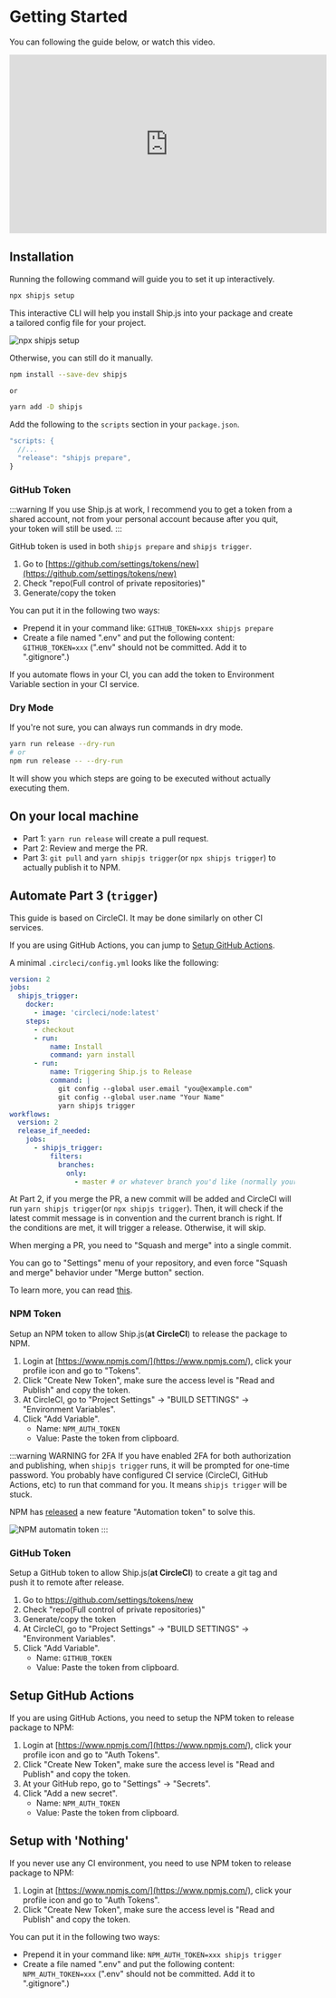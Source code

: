 # Getting Started

You can following the guide below, or watch this video.

<iframe width="560" height="315" src="https://www.youtube.com/embed/FPj7urChN_E" frameborder="0" allow="autoplay; encrypted-media" allowfullscreen></iframe>

## Installation

Running the following command will guide you to set it up interactively.

```bash
npx shipjs setup
```

This interactive CLI will help you install Ship.js into your package and create a tailored config file for your project.

![npx shipjs setup](./setup.png)

Otherwise, you can still do it manually.

```bash
npm install --save-dev shipjs

or

yarn add -D shipjs
```

Add the following to the `scripts` section in your `package.json`.

```js
"scripts: {
  //...
  "release": "shipjs prepare",
}
```

### GitHub Token

:::warning If you use Ship.js at work, I recommend you to get a token from a shared account, not from your personal account because after you quit, your token will still be used. :::

GitHub token is used in both `shipjs prepare` and `shipjs trigger`.

1. Go to [https://github.com/settings/tokens/new](https://github.com/settings/tokens/new)
2. Check "repo(Full control of private repositories)"
3. Generate/copy the token

You can put it in the following two ways:

- Prepend it in your command like: `GITHUB_TOKEN=xxx shipjs prepare`
- Create a file named ".env" and put the following content: `GITHUB_TOKEN=xxx` (".env" should not be committed. Add it to ".gitignore".)

If you automate flows in your CI, you can add the token to Environment Variable section in your CI service.

### Dry Mode

If you're not sure, you can always run commands in dry mode.

```bash
yarn run release --dry-run
# or
npm run release -- --dry-run
```

It will show you which steps are going to be executed without actually executing them.

## On your local machine

- Part 1: `yarn run release` will create a pull request.
- Part 2: Review and merge the PR.
- Part 3: `git pull` and `yarn shipjs trigger`(or `npx shipjs trigger`) to actually publish it to NPM.

## Automate Part 3 (`trigger`)

This guide is based on CircleCI. It may be done similarly on other CI services.

If you are using GitHub Actions, you can jump to [Setup GitHub Actions](./getting-started.html#setup-github-actions).

A minimal `.circleci/config.yml` looks like the following:

```yaml
version: 2
jobs:
  shipjs_trigger:
    docker:
      - image: 'circleci/node:latest'
    steps:
      - checkout
      - run:
          name: Install
          command: yarn install
      - run:
          name: Triggering Ship.js to Release
          command: |
            git config --global user.email "you@example.com"
            git config --global user.name "Your Name"
            yarn shipjs trigger
workflows:
  version: 2
  release_if_needed:
    jobs:
      - shipjs_trigger:
          filters:
            branches:
              only:
                - master # or whatever branch you'd like (normally your base branch)
```

At Part 2, if you merge the PR, a new commit will be added and CircleCI will run `yarn shipjs trigger`(or `npx shipjs trigger`). Then, it will check if the latest commit message is in convention and the current branch is right. If the conditions are met, it will trigger a release. Otherwise, it will skip.

When merging a PR, you need to "Squash and merge" into a single commit.

You can go to "Settings" menu of your repository, and even force "Squash and merge" behavior under "Merge button" section.

To learn more, you can read [this](https://help.github.com/en/github/collaborating-with-issues-and-pull-requests/about-pull-request-merges#squash-and-merge-your-pull-request-commits).

### NPM Token

Setup an NPM token to allow Ship.js(**at CircleCI**) to release the package to NPM.

1. Login at [https://www.npmjs.com/](https://www.npmjs.com/), click your profile icon and go to "Tokens".
2. Click "Create New Token", make sure the access level is "Read and Publish" and copy the token.
3. At CircleCI, go to "Project Settings" → "BUILD SETTINGS" → "Environment Variables".
4. Click "Add Variable".
   - Name: `NPM_AUTH_TOKEN`
   - Value: Paste the token from clipboard.

:::warning WARNING for 2FA If you have enabled 2FA for both authorization and publishing, when `shipjs trigger` runs, it will be prompted for one-time password. You probably have configured CI service (CircleCI, GitHub Actions, etc) to run that command for you. It means `shipjs trigger` will be stuck.

NPM has [released](https://github.blog/changelog/2020-10-02-npm-automation-tokens/) a new feature "Automation token" to solve this.

![NPM automatin token](./automation-token.png) :::

### GitHub Token

Setup a GitHub token to allow Ship.js(**at CircleCI**) to create a git tag and push it to remote after release.

1. Go to https://github.com/settings/tokens/new
2. Check "repo(Full control of private repositories)"
3. Generate/copy the token
4. At CircleCI, go to "Project Settings" → "BUILD SETTINGS" → "Environment Variables".
5. Click "Add Variable".
   - Name: `GITHUB_TOKEN`
   - Value: Paste the token from clipboard.

## Setup GitHub Actions

If you are using GitHub Actions, you need to setup the NPM token to release package to NPM:

1. Login at [https://www.npmjs.com/](https://www.npmjs.com/), click your profile icon and go to "Auth Tokens".
2. Click "Create New Token", make sure the access level is "Read and Publish" and copy the token.
3. At your GitHub repo, go to "Settings" → "Secrets".
4. Click "Add a new secret".
   - Name: `NPM_AUTH_TOKEN`
   - Value: Paste the token from clipboard.

## Setup with 'Nothing'

If you never use any CI environment, you need to use NPM token to release package to NPM:

1. Login at [https://www.npmjs.com/](https://www.npmjs.com/), click your profile icon and go to "Auth Tokens".
2. Click "Create New Token", make sure the access level is "Read and Publish" and copy the token.

You can put it in the following two ways:

- Prepend it in your command like: `NPM_AUTH_TOKEN=xxx shipjs trigger`
- Create a file named ".env" and put the following content: `NPM_AUTH_TOKEN=xxx` (".env" should not be committed. Add it to ".gitignore".)
